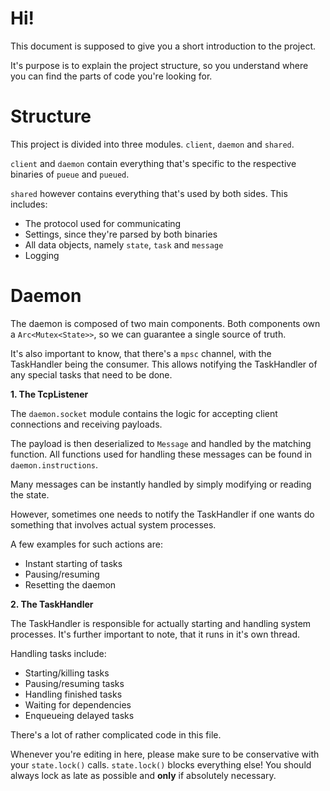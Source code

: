 # Hi!

This document is supposed to give you a short introduction to the project.

It's purpose is to explain the project structure, so you understand where you can find the parts of code you're looking for.


# Structure

This project is divided into three modules. `client`, `daemon` and `shared`.

`client` and `daemon` contain everything that's specific to the respective binaries of `pueue` and `pueued`.

`shared` however contains everything that's used by both sides.
This includes:

- The protocol used for communicating
- Settings, since they're parsed by both binaries
- All data objects, namely `state`, `task` and `message`
- Logging


# Daemon

The daemon is composed of two main components.
Both components own a `Arc<Mutex<State>>`, so we can guarantee a single source of truth.

It's also important to know, that there's a `mpsc` channel, with the TaskHandler being the consumer.
This allows notifying the TaskHandler of any special tasks that need to be done.

**1. The TcpListener**

The `daemon.socket` module contains the logic for accepting client connections and receiving payloads.

The payload is then deserialized to `Message` and handled by the matching function.
All functions used for handling these messages can be found in `daemon.instructions`.

Many messages can be instantly handled by simply modifying or reading the state.  

However, sometimes one needs to notify the TaskHandler if one wants do something that involves actual system processes.

A few examples for such actions are:
- Instant starting of tasks
- Pausing/resuming
- Resetting the daemon


**2. The TaskHandler**

The TaskHandler is responsible for actually starting and handling system processes.
It's further important to note, that it runs in it's own thread.

Handling tasks include:
- Starting/killing tasks
- Pausing/resuming tasks
- Handling finished tasks
- Waiting for dependencies
- Enqueueing delayed tasks 

There's a lot of rather complicated code in this file.

Whenever you're editing in here, please make sure to be conservative with your `state.lock()` calls.
`state.lock()` blocks everything else!
You should always lock as late as possible and **only** if absolutely necessary.
